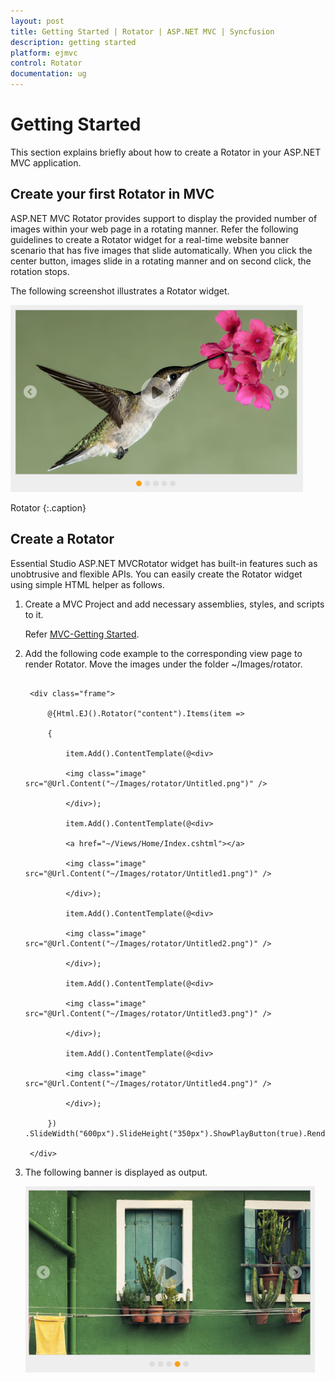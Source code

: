 ```yaml
---
layout: post
title: Getting Started | Rotator | ASP.NET MVC | Syncfusion
description: getting started
platform: ejmvc
control: Rotator
documentation: ug
---
```


# Getting Started

This section explains briefly about how to create a Rotator in your ASP.NET MVC application.

## Create your first Rotator in MVC

ASP.NET MVC Rotator provides support to display the provided number of images within your web page in a rotating manner. Refer the following guidelines to create a Rotator widget for a real-time website banner scenario that has five images that slide automatically. When you click the center button, images slide in a rotating manner and on second click, the rotation stops.

The following screenshot illustrates a Rotator widget.

![](Getting-Started_images/Getting-Started_img1.png)

Rotator
{:.caption}

## Create a Rotator

Essential Studio ASP.NET MVCRotator widget has built-in features such as unobtrusive and flexible APIs. You can easily create the Rotator widget using simple HTML helper as follows.

1. Create a MVC Project and add necessary assemblies, styles, and scripts to it.

   Refer [MVC-Getting Started](http://help.syncfusion.com/aspnetmvc/rotator/getting-started).
   
2. Add the following code example to the corresponding view page to render Rotator. Move the images under the folder ~/Images/rotator.

   ~~~ cshtml

	<div class="frame">

		@{Html.EJ().Rotator("content").Items(item =>

		{

			item.Add().ContentTemplate(@<div>

			<img class="image" src="@Url.Content("~/Images/rotator/Untitled.png")" />

			</div>);

			item.Add().ContentTemplate(@<div>

			<a href="~/Views/Home/Index.cshtml"></a>

			<img class="image" src="@Url.Content("~/Images/rotator/Untitled1.png")" /> 

			</div>);

			item.Add().ContentTemplate(@<div>

			<img class="image" src="@Url.Content("~/Images/rotator/Untitled2.png")" />

			</div>);

			item.Add().ContentTemplate(@<div>

			<img class="image" src="@Url.Content("~/Images/rotator/Untitled3.png")" />

			</div>);

			item.Add().ContentTemplate(@<div>

			<img class="image" src="@Url.Content("~/Images/rotator/Untitled4.png")" />

			</div>);

		}) .SlideWidth("600px").SlideHeight("350px").ShowPlayButton(true).Render();}

	</div>

   ~~~
   

3. The following banner is displayed as output.

	![](Getting-Started_images/Getting-Started_img2.png)
